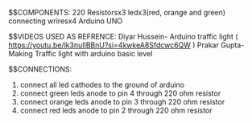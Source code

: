 $$COMPONENTS:
220 Resistorsx3
ledx3(red, orange and green)
connecting wriresx4
Arduino UNO

$$VIDEOS USED AS REFRENCE:
Diyar Hussein- Arduino traffic light ( https://youtu.be/lk3nuIlBBnU?si=4kwkeA8Sfdcwc6QW )
Prakar Gupta- Making Traffic light with arduino basic level

$$CONNECTIONS:
1) connect all led cathodes to the ground of arduino
2) connect green leds anode to pin 4 through 220 ohm resistor
3) connect orange leds anode to pin 3 through 220 ohm resistor
4) connect red leds anode to pin 2 through 220 ohm resistor
